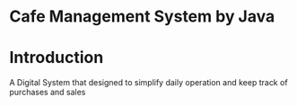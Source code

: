 # Cafe Management System by Java

# Introduction
A Digital System that designed to simplify daily operation and keep track of purchases and sales
